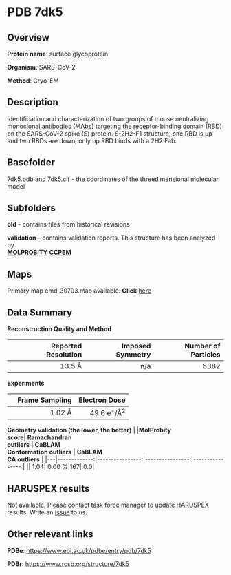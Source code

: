 # PDB 7dk5

## Overview

**Protein name**: surface glycoprotein

**Organism**: SARS-CoV-2

**Method**: Cryo-EM

## Description

Identification and characterization of two groups of mouse neutralizing monoclonal antibodies (MAbs) targeting the receptor-binding domain (RBD) on the SARS-CoV-2 spike (S) protein. S-2H2-F1 structure, one RBD is up and two RBDs are down, only up RBD binds with a 2H2 Fab.

## Basefolder

7dk5.pdb and 7dk5.cif - the coordinates of the threedimensional molecular model

## Subfolders



**old** - contains files from historical revisions

**validation** - contains validation reports. This structure has been analyzed by <br>  [**MOLPROBITY**](https://github.com/thorn-lab/coronavirus_structural_task_force/tree/master/pdb/surface_glycoprotein/SARS-CoV-2/7dk5/validation/molprobity)   [**CCPEM**](https://github.com/thorn-lab/coronavirus_structural_task_force/tree/master/pdb/surface_glycoprotein/SARS-CoV-2/7dk5/validation/ccpem-validation) 



## Maps

Primary map emd_30703.map available. **Click** [here](http://ftp.wwpdb.org/pub/emdb/structures/EMD-30703/map/) 

## Data Summary
**Reconstruction Quality and Method**

|   | Reported Resolution | Imposed Symmetry | Number of Particles |
|---|-------------:|----------------:|--------------:|
|   |13.5 Å|n/a|6382|

**Experiments**

|   | Frame Sampling | Electron Dose |
|---|-------------:|----------------:|
|   |1.02 Å|49.6 e<sup>-</sup>/Å<sup>2</sup>|

**Geometry validation (the lower, the better)**
|   |**MolProbity<br>score**| **Ramachandran<br>outliers** | **CaBLAM<br>Conformation outliers** | **CaBLAM<br>CA outliers** |
|---|-------------:|----------------:|----------------:|----------------:|
||  1.04|  0.00 %|167|:0.0|

## HARUSPEX results

Not available. Please contact task force manager to update HARUSPEX results. Write an [issue](https://github.com/thorn-lab/coronavirus_structural_task_force/issues) to us.

## Other relevant links 
**PDBe**:  https://www.ebi.ac.uk/pdbe/entry/pdb/7dk5
 
**PDBr**: https://www.rcsb.org/structure/7dk5 
